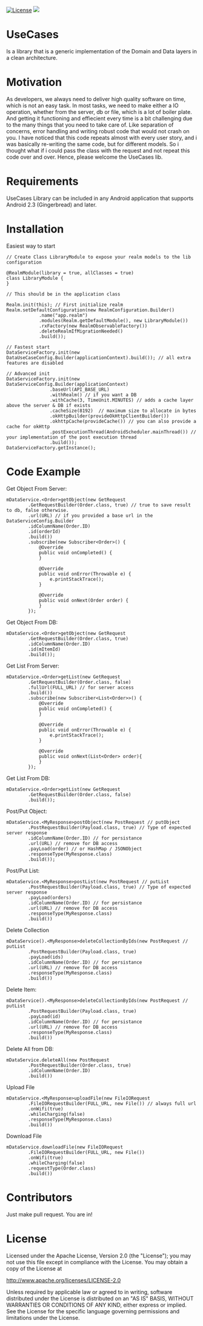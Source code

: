 [![License](https://img.shields.io/badge/license-Apache%202.0-blue.svg)](https://github.com/Zeyad-37/GenericUseCase/blob/master/LICENSE)
[![](https://www.jitpack.io/v/zeyad-37/usecases.svg)](https://www.jitpack.io/#zeyad-37/usecases)
# UseCases

Is a library that is a generic implementation of the Domain and Data layers in a clean architecture.

# Motivation

As developers, we always need to deliver high quality software on time,
 which is not an easy task.
In most tasks, we need to make either a IO operation, whether from the server,
 db or file, which is a lot of boiler plate. And getting it functioning and effiecient every time
 is a bit challenging due to the many things that you need to take care of. 
 Like separation of concerns, error handling and writing robust code that 
 would not crash on you.
 I have noticed that this code repeats almost with every user story, and 
 i was basically re-writing the same code, but for different models. So i 
 thought what if i could pass the class with the request and not repeat this
 code over and over. Hence, please welcome the UseCases lib.

# Requirements

UseCases Library can be included in any Android application that supports Android 2.3 (Gingerbread) and later. 

# Installation

Easiest way to start
```
// Create Class LibraryModule to expose your realm models to the lib configuration

@RealmModule(library = true, allClasses = true)
class LibraryModule {
}
```
```
// This should be in the application class

Realm.init(this); // First initialize realm
Realm.setDefaultConfiguration(new RealmConfiguration.Builder()
            .name("app.realm")
            .modules(Realm.getDefaultModule(), new LibraryModule())
            .rxFactory(new RealmObservableFactory())
            .deleteRealmIfMigrationNeeded()
            .build());

// Fastest start
DataServiceFactory.init(new DataUseCaseConfig.Builder(applicationContext).build()); // all extra features are disabled
                
// Advanced init
DataServiceFactory.init(new DataServiceConfig.Builder(applicationContext)
                .baseUrl(API_BASE_URL) 
                .withRealm() // if you want a DB
                .withCache(3, TimeUnit.MINUTES) // adds a cache layer above the server & DB if exists
                .cacheSize(8192)  // maximum size to allocate in bytes
                .okHttpBuilder(provideOkHttpClientBuilder()) 
                .okhttpCache(provideCache()) // you can also provide a cache for okHttp
                .postExecutionThread(AndroidScheduler.mainThread()) // your implementation of the post execution thread
                .build());
DataServiceFactory.getInstance();
```
# Code Example

Get Object From Server:
```
mDataService.<Order>getObject(new GetRequest
        .GetRequestBuilder(Order.class, true) // true to save result to db, false otherwise.
        .url(URL) // if you provided a base url in the DataServiceConfig.Builder
        .idColumnName(Order.ID)
        .id(orderId)
        .build())
        .subscribe(new Subscriber<Order>() {
            @Override
            public void onCompleted() {
            }

            @Override
            public void onError(Throwable e) {
                e.printStackTrace();
            }

            @Override
            public void onNext(Order order) {
            }
        });
```
Get Object From DB:
```
mDataService.<Order>getObject(new GetRequest
        .GetRequestBuilder(Order.class, true)
        .idColumnName(Order.ID)
        .id(mItemId)
        .build());
```
Get List From Server:
```
mDataService.<Order>getList(new GetRequest
        .GetRequestBuilder(Order.class, false)
        .fullUrl(FULL_URL) // for server access
        .build())
        .subscribe(new Subscriber<List<Order>>() {
            @Override
            public void onCompleted() {
            }

            @Override
            public void onError(Throwable e) {
                e.printStackTrace();
            }

            @Override
            public void onNext(List<Order> order){
            }
        });
```
Get List From DB:
```
mDataService.<Order>getList(new GetRequest
        .GetRequestBuilder(Order.class, false)
        .build());
```
Post/Put Object:
```
mDataService.<MyResponse>postObject(new PostRequest // putObject
        .PostRequestBuilder(Payload.class, true) // Type of expected server response
        .idColumnName(Order.ID) // for persistance
        .url(URL) // remove for DB access
        .payLoad(order) // or HashMap / JSONObject
        .responseType(MyResponse.class)
        .build());
```
Post/Put List:
```
mDataService.<MyResponse>postList(new PostRequest // putList
        .PostRequestBuilder(Payload.class, true) // Type of expected server response
        .payLoad(orders)
        .idColumnName(Order.ID) // for persistance
        .url(URL) // remove for DB access
        .responseType(MyResponse.class)
        .build())
```
Delete Collection
```
mDataService().<MyResponse>deleteCollectionByIds(new PostRequest // putList
        .PostRequestBuilder(Payload.class, true)
        .payLoad(ids)
        .idColumnName(Order.ID) // for persistance
        .url(URL) // remove for DB access
        .responseType(MyResponse.class)
        .build())
```
Delete Item:
```
mDataService().<MyResponse>deleteCollectionByIds(new PostRequest // putList
        .PostRequestBuilder(Payload.class, true)
        .payLoad(id)
        .idColumnName(Order.ID) // for persistance
        .url(URL) // remove for DB access
        .responseType(MyResponse.class)
        .build())
```
Delete All from DB:
```
mDataService.deleteAll(new PostRequest
        .PostRequestBuilder(Order.class, true)
        .idColumnName(Order.ID)
        .build())
```
Upload File
```
mDataService.<MyResponse>uploadFile(new FileIORequest
        .FileIORequestBuilder(FULL_URL, new File()) // always full url
        .onWifi(true)
        .whileCharging(false)
        .responseType(MyResponse.class)
        .build())
```
Download File
```
mDataService.downloadFile(new FileIORequest
        .FileIORequestBuilder(FULL_URL, new File())
        .onWifi(true)
        .whileCharging(false)
        .requestType(Order.class)
        .build())
```
# Contributors

Just make pull request. You are in!

# License

Licensed under the Apache License, Version 2.0 (the "License");
you may not use this file except in compliance with the License.
You may obtain a copy of the License at

   http://www.apache.org/licenses/LICENSE-2.0

Unless required by applicable law or agreed to in writing, software
distributed under the License is distributed on an "AS IS" BASIS,
WITHOUT WARRANTIES OR CONDITIONS OF ANY KIND, either express or implied.
See the License for the specific language governing permissions and
limitations under the License.
